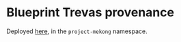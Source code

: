 # Blueprint Trevas provenance

Deployed [here](https://blueprint-trevas-provenance.lab.sspcloud.fr), in the `project-mekong` namespace.
